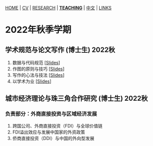 [HOME](./index.md) | [CV](./assets/CV_FanghaoChen_220927.pdf) | [RESEARCH](./research.md) | [**TEACHING**](./teaching.md) | [中文](./chinesepage.md) | [LINKS](./links.md)

# 2022年秋季学期

## **学术规范与论文写作 (博士生) 2022秋** <br/>
1. 数据与代码规范   [[Slides](./assets/Lec1_CodeData_220911.pdf)] <br/>
2. 作图的原则与技巧 [[Slides](./assets/Lec2_Figure_220911.pdf)] <br/>
3. 写作的心法与技法 [[Slides](./assets/Lec3_Writing_220921.pdf)]<br/>
4. 以学术为业       [[Slides](./assets/Lec4_Academic_220921.pdf)] <br/>

## **城市经济理论与珠三角合作研究 (博士生) 2022秋** <br/>
### **负责部分：外商直接投资与区域经济发展**
1. 跨国公司、外商直接投资（FDI）与全球价值链 <br/>
2. FDI溢出效应与发展中国家的外资政策 <br/>
3. 侨商直接投资（DDI）与中国的外向型发展 <br/>
